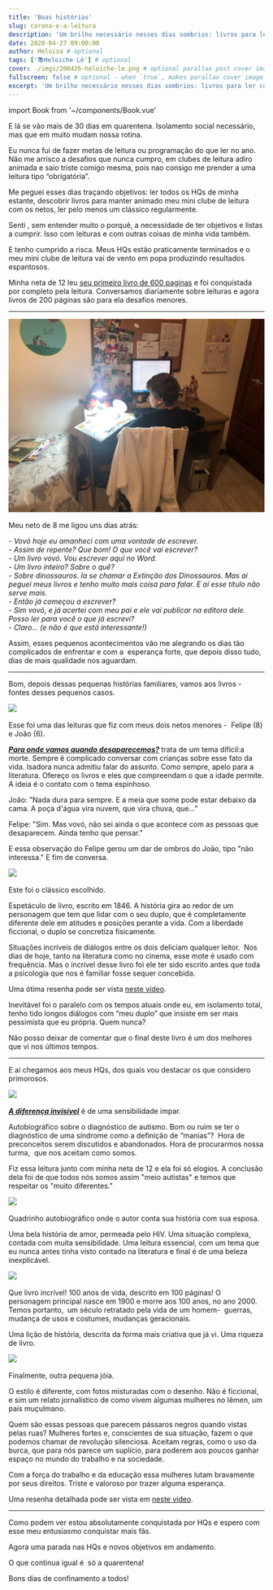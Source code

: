 ```yaml
---
title: 'Boas histórias'
slug: corona-e-a-leitura
description: 'Um brilho necessário nesses dias sombrios: livros para ler com os netos, quadrinhos excepcionais, e um clássico imperdível.'
date: 2020-04-27 09:00:00
author: Heloisa # optional
tags: ['📚Heloiche Lê'] # optional
cover: ./imgs/200426-heloiche-le.png # optional parallax post cover image
fullscreen: false # optional - when `true`, makes parallax cover image take up full viewport height
excerpt: 'Um brilho necessário nesses dias sombrios: livros para ler com os netos, quadrinhos excepcionais, e um clássico imperdível.' # optional
---
```


import Book from '~/components/Book.vue'

E lá se vão mais de 30 dias em quarentena. Isolamento social necessário, mas que em muito mudam nossa rotina.

Eu nunca fui de fazer metas de leitura ou programação do que ler no ano. Não me arrisco a desafios que nunca cumpro, em clubes de leitura adiro animada e saio triste comigo mesma, pois nao consigo me prender a uma leitura tipo “obrigatória”.

Me peguei esses dias traçando objetivos: ler todos os HQs de minha estante, descobrir livros para manter animado meu mini clube de leitura com os netos, ler pelo menos um clássico regularmente.

Senti , sem entender muito o porquê, a necessidade de ter objetivos e listas a cumprir. Isso com leituras e com outras coisas de minha vida também.

E tenho cumprido a risca. Meus HQs estão praticamente terminados e o meu mini clube de leitura vai de vento em popa produzindo resultados espantosos.

Minha neta de 12 leu [seu primeiro livro de 600 paginas](https://amzn.to/3bEOFim) e foi conquistada por completo pela leitura. Conversamos diariamente sobre leituras e agora livros de 200 páginas são para ela desafios menores.

---

![](./imgs/fe-escrevendo.jpg)

Meu neto de 8 me ligou uns dias atrás:

_- Vovó hoje eu amanheci com uma vontade de escrever._  
_- Assim de repente? Que bom! O que você vai escrever?_  
_- Um livro vovó. Vou escrever aqui no Word._  
_- Um livro inteiro? Sobre o quê?_  
_- Sobre dinossauros. Ia se chamar a Extinção dos Dinossauros. Mas aí peguei meus livros e tenho muito mais coisa para falar. E aí esse título não serve mais._  
_- Então já começou a escrever?_  
_- Sim vovó, e já acertei com meu pai e ele vai publicar na editora dele. Posso ler para você o que já escrevi?_  
_- Claro... (e não é que está interessante!)_

Assim, esses pequenos acontecimentos vão me alegrando os dias tão complicados de enfrentar e com a  esperança forte, que depois disso tudo, dias de mais qualidade nos aguardam.

---

Bom, depois dessas pequenas histórias familiares, vamos aos livros - fontes desses pequenos casos.

<book title="Para onde vamos quando desaparecemos?" author="por Isabel Minhós Martins (Autor), Madalena Matoso (Ilustrador)" link="https://amzn.to/3eMSnZg">
<a target="_blank"  href="https://www.amazon.com.br/gp/product/858419021X/ref=as_li_tl?ie=UTF8&camp=1789&creative=9325&creativeASIN=858419021X&linkCode=as2&tag=heloiche-20&linkId=a3638946015e8acd74c9ff1493cfbbc3"><img border="0" src="//ws-na.amazon-adsystem.com/widgets/q?_encoding=UTF8&MarketPlace=BR&ASIN=858419021X&ServiceVersion=20070822&ID=AsinImage&WS=1&Format=_SL250_&tag=heloiche-20" ></a>
</book>

Esse foi uma das leituras que fiz com meus dois netos menores -  Felipe (8) e João (6).

**_[Para onde vamos quando desaparecemos?](https://amzn.to/3eMSnZg)_** trata de um tema difícil:a morte. Sempre é complicado conversar com crianças sobre esse fato da vida. Isadora nunca admitiu falar do assunto. Como sempre, apelo para a literatura. Ofereço os livros e eles que compreendam o que a idade permite. A ideia é o contato com o tema espinhoso.

João: "Nada dura para sempre. E a meia que some pode estar debaixo da cama. A poça d'água vira nuvem, que vira chuva, que..."

Felipe: "Sim. Mas vovó, não sei ainda o que acontece com as pessoas que desaparecem. Ainda tenho que pensar."

E essa observação do Felipe gerou um dar de ombros do João, tipo "não interessa." E fim de conversa.

<book title="O Duplo" author="Fiódor Dostoiévski" link="https://amzn.to/3bGaNt2">
<a target="_blank"  href="https://www.amazon.com.br/gp/product/8573264721/ref=as_li_tl?ie=UTF8&camp=1789&creative=9325&creativeASIN=8573264721&linkCode=as2&tag=heloiche-20&linkId=d451b73308fb2c27267dafb1c77cc796"><img border="0" src="//ws-na.amazon-adsystem.com/widgets/q?_encoding=UTF8&MarketPlace=BR&ASIN=8573264721&ServiceVersion=20070822&ID=AsinImage&WS=1&Format=_SL250_&tag=heloiche-20" ></a>
</book>

Este foi o clássico escolhido.

Espetáculo de livro, escrito em 1846. A história gira ao redor de um personagem que tem que lidar com o seu duplo, que é completamente diferente dele em atitudes e posições perante a vida. Com a liberdade ficcional, o duplo se concretiza fisicamente.

Situações incríveis de diálogos entre os dois deliciam qualquer leitor.  Nos dias de hoje, tanto na literatura como no cinema, esse mote é usado com frequência. Mas o incrível desse livro foi ele ter sido escrito antes que toda a psicologia que nos é familiar fosse sequer concebida.

Uma ótima resenha pode ser vista [neste vídeo](https://youtu.be/Z1X87LKatGs).

Inevitável foi o paralelo com os tempos atuais onde eu, em isolamento total, tenho tido longos diálogos com “meu duplo” que insiste em ser mais pessimista que eu própria. Quem nunca?

Não posso deixar de comentar que o final deste livro é um dos melhores que vi nos últimos tempos.

---

E aí chegamos aos meus HQs, dos quais vou destacar os que considero primorosos.

<book title="A diferença invisível" author="Mademoiselle Caroline (Autor), Julie Dachez (Autor), Renata Silveira (Tradutor)" link="https://amzn.to/2S2keLx">
<a target="_blank"  href="https://www.amazon.com.br/gp/product/8582863985/ref=as_li_tl?ie=UTF8&camp=1789&creative=9325&creativeASIN=8582863985&linkCode=as2&tag=heloiche-20&linkId=260d08f10b493d7bcd67a15a5f53736e"><img border="0" src="//ws-na.amazon-adsystem.com/widgets/q?_encoding=UTF8&MarketPlace=BR&ASIN=8582863985&ServiceVersion=20070822&ID=AsinImage&WS=1&Format=_SL250_&tag=heloiche-20" ></a>
</book>

**_[A diferença invisível](https://amzn.to/2S2keLx)_** é de uma sensibilidade ímpar.

Autobiográfico sobre o diagnóstico de autismo. Bom ou ruim se ter o diagnóstico de uma síndrome como a definição de “manias”?  Hora de preconceitos serem discutidos e abandonados. Hora de procurarmos nossa turma,  que nos aceitam como somos.

Fiz essa leitura junto com minha neta de 12 e ela foi só elogios. A conclusão dela foi de que todos nós somos assim "meio autistas" e temos que respeitar os "muito diferentes."

<book title="Pílulas Azuis" author="Frederik Peeters" link="https://amzn.to/3eOj28c">
<a target="_blank"  href="https://www.amazon.com.br/gp/product/8582861591/ref=as_li_tl?ie=UTF8&camp=1789&creative=9325&creativeASIN=8582861591&linkCode=as2&tag=heloiche-20&linkId=3fb1d4bc9e76e5c7b49d0e17a87e92bd"><img border="0" src="//ws-na.amazon-adsystem.com/widgets/q?_encoding=UTF8&MarketPlace=BR&ASIN=8582861591&ServiceVersion=20070822&ID=AsinImage&WS=1&Format=_SL250_&tag=heloiche-20" ></a>
</book>

Quadrinho autobiográfico onde o autor conta sua história com sua esposa.

Uma bela história de amor, permeada pelo HIV. Uma situação complexa, contada com muita sensibilidade. Uma leitura essencial, com um tema que eu nunca antes tinha visto contado na literatura e final é de uma beleza inexplicável.

<book title="O dia de Julio" author="Gilbert Hernandez" link="https://amzn.to/3bzHDf5">
<a target="_blank"  href="https://www.amazon.com.br/gp/product/B07L9G2TT6/ref=as_li_tl?ie=UTF8&camp=1789&creative=9325&creativeASIN=B07L9G2TT6&linkCode=as2&tag=heloiche-20&linkId=b0cce6fc11eb8b8ad7d6c9b88c4eab77"><img border="0" src="//ws-na.amazon-adsystem.com/widgets/q?_encoding=UTF8&MarketPlace=BR&ASIN=B07L9G2TT6&ServiceVersion=20070822&ID=AsinImage&WS=1&Format=_SL250_&tag=heloiche-20" ></a>
</book>

Que livro incrível! 100 anos de vida, descrito em 100 páginas! O personagem principal nasce em 1900 e morre aos 100 anos, no ano 2000. Temos portanto,  um século retratado pela vida de um homem-  guerras, mudança de usos e costumes, mudanças geracionais.

Uma lição de história, descrita da forma mais criativa que já vi. Uma riqueza de livro.

<book title="O mundo de Aisha : a revolução silenciosa das mulheres no Iêmen" author="Ugo Bertotti" link="https://amzn.to/3eN6SMY">
<a target="_blank"  href="https://www.amazon.com.br/gp/product/8582861664/ref=as_li_tl?ie=UTF8&camp=1789&creative=9325&creativeASIN=8582861664&linkCode=as2&tag=heloiche-20&linkId=9975276b71d0a72a6f8e11dc90425aba"><img border="0" src="//ws-na.amazon-adsystem.com/widgets/q?_encoding=UTF8&MarketPlace=BR&ASIN=8582861664&ServiceVersion=20070822&ID=AsinImage&WS=1&Format=_SL250_&tag=heloiche-20" ></a>
</book>

Finalmente, outra pequena jóia.

O estilo é diferente, com fotos misturadas com o desenho. Não é ficcional, e sim um relato jornalístico de como vivem algumas mulheres no Iêmen, um país muçulmano.

Quem são essas pessoas que parecem pássaros negros quando vistas pelas ruas? Mulheres fortes e, conscientes de sua situação, fazem o que podemos chamar de revolução silenciosa. Aceitam regras, como o uso da burca, que para nós parece um suplício, para poderem aos poucos ganhar espaço no mundo do trabalho e na sociedade.

Com a força do trabalho e da educação essa mulheres lutam bravamente por seus direitos. Triste e valoroso por trazer alguma esperança.

Uma resenha detalhada pode ser vista em [neste vídeo](https://youtu.be/1vEFi1leaLs).

---

Como podem ver estou absolutamente conquistada por HQs e espero com esse meu entusiasmo conquistar mais fãs.

Agora uma parada nas HQs e novos objetivos em andamento.

O que continua igual é  só a quarentena!

Bons dias de confinamento a todos!
